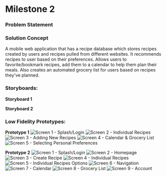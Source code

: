 # Milestone 2

### Problem Statement

### Solution Concept
A mobile web application that has a recipe database which stores recipes created by users and recipes pulled from different websites. It recommends recipes to user based on their preferences. Allows users to favorite/bookmark recipes, add them to a calendar to help them plan their meals. Also creates an automated grocery list for users based on recipes they've planned.

### Storyboards:
**Storyboard 1**

**Storyboard 2**

### Low Fidelity Prototypes:
**Prototype 1**
![Screen 1 - Splash/Login](paper_prototypes/version-1/Splash_Login.PNG)
![Screen 2 - Individual Recipes](paper_prototypes/version-1/Following_Recipe.PNG)
![Screen 3 - Adding New Recipes](paper_prototypes/version-1/Add_New_Recipe.PNG)
![Screen 4 - Calendar & Grocery List](paper_prototypes/version-1/Calendar_GroceryList_Edit.PNG)
![Screen 5 - Selecting Personal Preferences](paper_prototypes/version-1/Select_Preferences.PNG)

**Prototype 2**
![Screen 1 - Splash/Login](paper_prototypes/version-2/splash%20screen.png)
![Screen 2 - Homepage](paper_prototypes/version-2/homepage.png)
![Screen 3 - Create Recipe](paper_prototypes/version-2/create%20recipe.png)
![Screen 4 - Individual Recipes](paper_prototypes/version-2/individual%20recipe%201.png)
![Screen 5 - Individual Recipes Options](paper_prototypes/version-2/individual%20recipe%202.png)
![Screen 6 - Navigation](paper_prototypes/version-2/Navigation.png)
![Screen 7 - Calendar](paper_prototypes/version-2/Calendar.png)
![Screen 8 - Grocery List](paper_prototypes/version-2/Grocery%20List.png)
![Screen 9 - Account](paper_prototypes/version-2/Account.png)
